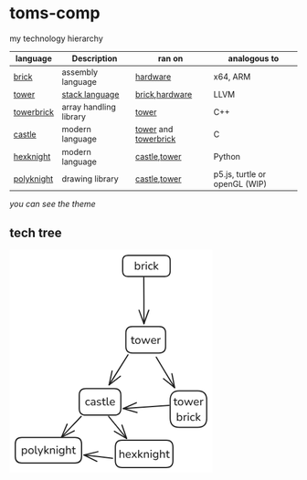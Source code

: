 # toms-comp
my technology hierarchy

|language| Description | ran on | analogous to |
| - | - | - | - |
| [brick](brick.md) | assembly language | [hardware](hardbrick) | x64, ARM |
| [tower](tower.md) | [stack language](stacklanguage.md) | [brick](brick.md),[hardware](hardtower) | LLVM |
| [towerbrick](towerbrick.md) | array handling library | [tower](tower.md)| C++ |
| [castle](castle.md) | modern language | [tower](tower.md) and [towerbrick](towerbrick.md) | C |
| [hexknight](hexknight.md)| modern language | [castle](castle.md),[tower](tower.md)| Python | 
| [polyknight](polyknight.md) | drawing library | [castle](castle.md),[tower](tower.md) | p5.js, turtle or openGL (WIP) | 

*you can see the theme*

## tech tree

![alt text](tech_tree.png)
